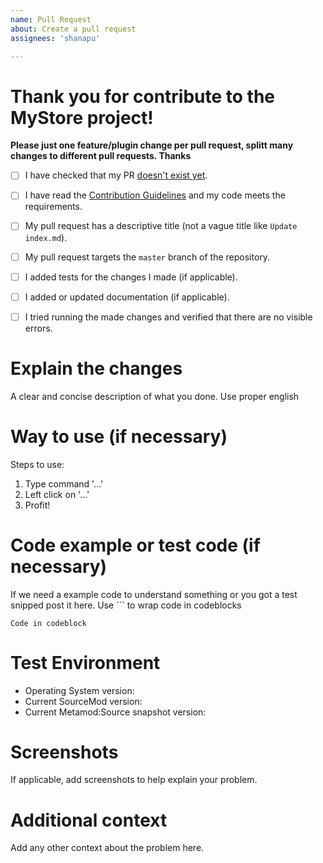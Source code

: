 ```yaml
---
name: Pull Request
about: Create a pull request
assignees: 'shanapu'

---
```


# Thank you for contribute to the MyStore project!
**Please just one feature/plugin change per pull request, splitt many changes to different pull requests. Thanks**

  - [ ] I have checked that my PR [doesn't exist yet](https://github.com/shanapu/MyStore/pulls).
  - [ ] I have read the [Contribution Guidelines](https://github.com/shanapu/MyStore/blob/master/.github/contributing.md) and my code meets the requirements.
  - [ ] My pull request has a descriptive title (not a vague title like `Update index.md`).
  - [ ] My pull request targets the `master` branch of the repository.
  - [ ] I added tests for the changes I made (if applicable).
  - [ ] I added or updated documentation (if applicable).
  - [ ] I tried running the made changes and verified that there are no visible errors.


# Explain the changes
A clear and concise description of what you done. Use proper english

# Way to use (if necessary)
Steps to use:
1. Type command '...'
2. Left click on '...'
3. Profit!

# Code example or test code (if necessary)
If we need a example code to understand something or you got a test snipped post it here.
Use ``` to wrap code in codeblocks

```
Code in codeblock
```

# Test Environment
  * Operating System version: 
  * Current SourceMod version: 
  * Current Metamod:Source snapshot version: 

# Screenshots
If applicable, add screenshots to help explain your problem.

# Additional context
Add any other context about the problem here.


